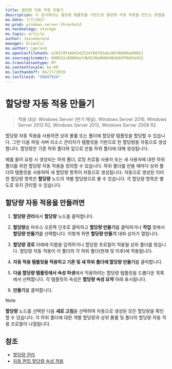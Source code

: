 ```yaml
---
title: 할당량 자동 적용 만들기
description: 이 문서에서는 할당량 템플릿을 기반으로 할당량 자동 적용을 만드는 방법을 설명합니다.
ms.date: 7/7/2017
ms.prod: windows-server-threshold
ms.technology: storage
ms.topic: article
author: JasonGerend
manager: brianlic
ms.author: jgerend
ms.openlocfilehash: e2837df448434252470d783a6c06f0690ba09021
ms.sourcegitcommit: 0d0b32c8986ba7db9536e0b8648d4ddf9b03e452
ms.translationtype: MT
ms.contentlocale: ko-KR
ms.lasthandoff: 04/17/2019
ms.locfileid: "59847924"
---
```

# <a name="create-an-auto-apply-quota"></a>할당량 자동 적용 만들기

> 적용 대상: Windows Server (반기 채널), Windows Server 2016, Windows Server 2012 R2, Windows Server 2012, Windows Server 2008 R2

할당량 자동 적용을 사용하면 상위 볼륨 또는 폴더에 할당량 템플릿을 할당할 수 있습니다. 그런 다음 파일 서버 리소스 관리자가 템플릿을 기반으로 한 할당량을 자동으로 생성합니다. 할당량은 기존 하위 폴더와 앞으로 만들 하위 폴더에 대해 생성됩니다.

예를 들어 요청 시 생성되는 하위 폴더, 로밍 프로필 사용자 또는 새 사용자에 대한 하위 폴더를 위한 할당량 자동 적용을 정의할 수 있습니다. 하위 폴더를 만들 때마다 상위 폴더의 템플릿을 사용하여 새 할당량 항목이 자동으로 생성됩니다. 자동으로 생성된 이러한 할당량 항목은 **할당량** 노드의 개별 할당량으로 볼 수 있습니다. 각 할당량 항목은 별도로 유지 관리할 수 있습니다.

## <a name="to-create-an-auto-apply-quota"></a>할당량 자동 적용을 만들려면

1.  **할당량 관리**에서 **할당량** 노드를 클릭합니다.

2.  **할당량**을 마우스 오른쪽 단추로 클릭하고 **할당량 만들기**를 클릭하거나 **작업** 창에서 **할당량 만들기**를 선택합니다. 이렇게 하면 **할당량 만들기** 대화 상자가 열립니다.

3.  **할당량 경로** 아래에 이름을 입력하거나 할당량 프로필이 적용될 상위 폴더를 찾습니다. 할당량 자동 적용이 이 폴더의 각 하위 폴더(현재 및 이후)에 적용됩니다.

4.  **자동 적용 템플릿을 적용하고 기존 및 새 하위 폴더에 할당량 만들기**를 클릭합니다.

5.  **다음 할당량 템플릿에서 속성 파생**에서 적용하려는 할당량 템플릿을 드롭다운 목록에서 선택합니다. 각 템플릿의 속성은 **할당량 속성 요약** 아래 표시됩니다.

6.  **만들기**를 클릭합니다.

> [!Note]
> **할당량** 노드를 선택한 다음 **새로 고침**을 선택하여 자동으로 생성된 모든 할당량을 확인할 수 있습니다. 각 하위 폴더에 대한 개별 할당량과 상위 볼륨 및 폴더의 할당량 자동 적용 프로필이 나열됩니다.

## <a name="see-also"></a>참조

-   [할당량 관리](quota-management.md)
-   [자동 편집 할당량 속성 적용](edit-auto-apply-quota-properties.md)